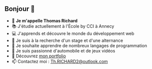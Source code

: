 ## Bonjour 👋

- 🔎 **Je m'appelle Thomas Richard**
- 📚 J'étudie actuellement à l'École by CCI à Annecy
- 💻 J'apprends et découvre le monde du développement web
- 💼 Je suis à la recherche d'un stage et d'une alternance
- 🤔 Je souhaite apprendre de nombreux langages de programmation
- 🚗 Je suis passionné d'automobile et de jeux vidéos
- 💬 Découvrez [mon portfolio](https://th-richard-portfolio.vercel.app/)
- 📫 Contactez moi : Th.RICHARD2@outlook.com
